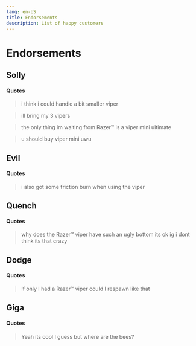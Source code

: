 ```yaml
---
lang: en-US
title: Endorsements
description: List of happy customers
---
```

# Endorsements

<QuoteCard :content="{
    quote: 'i think i could handle a bit smaller viper',
    image: '',
    name: 'Solly',
    location: 'Si'
}" />

## Solly
#### Quotes
> i think i could handle a bit smaller viper

> ill bring my 3 vipers

> the only thing im waiting from Razer™ is a viper mini ultimate

> u should buy viper mini uwu

## Evil
#### Quotes
> i also got some friction burn when using the viper

## Quench
#### Quotes
> why does the Razer™ viper have such an ugly bottom
> its ok ig i dont think its that crazy

## Dodge
#### Quotes
> If only I had a Razer™ viper could I respawn like that

## Giga
#### Quotes
> Yeah its cool I guess but where are the bees?